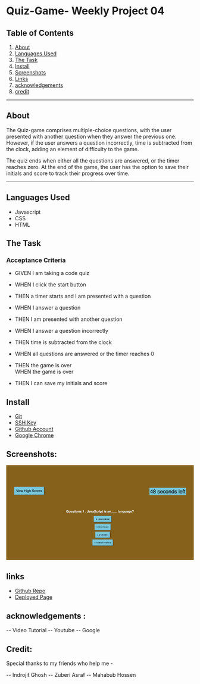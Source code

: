 # Quiz-Game- Weekly Project 04

## Table of Contents

1. [About](#About)
2. [Languages Used](#languages-used)
3. [The Task](#the-task)
4. [Install](#install)
5. [Screenshots](#screenshots)
6. [Links](#links)
7. [acknowledgements](#acknowledgements)
8. [credit](#credit)

---

## About

The Quiz-game comprises multiple-choice questions, with the user presented with another question when they answer the previous one. However, if the user answers a question incorrectly, time is subtracted from the clock, adding an element of difficulty to the game.

The quiz ends when either all the questions are answered, or the timer reaches zero. At the end of the game, the user has the option to save their initials and score to track their progress over time.

---

## Languages Used

- Javascript
- CSS
- HTML

## The Task

### Acceptance Criteria

- GIVEN I am taking a code quiz
  <br>

- WHEN I click the start button
  <br>
- THEN a timer starts and I am presented with a question
  <br>
- WHEN I answer a question
  <br>
- THEN I am presented with another question
  <br>
- WHEN I answer a question incorrectly
  <br>
- THEN time is subtracted from the clock
  <br>
- WHEN all questions are answered or the timer reaches 0
  <br>
- THEN the game is over
  <br>
  WHEN the game is over <br>

- THEN I can save my initials and score

## Install

- [Git](https://github.com/git-guides/install-git)
- [SSH Key](https://docs.github.com/en/authentication/connecting-to-github-with-ssh/adding-a-new-ssh-key-to-your-github-account)
- [Github Account](https://docs.github.com/en/get-started/onboarding/getting-started-with-your-github-account)
- [Google Chrome](https://support.google.com/chrome/answer/95346?hl=en&co=GENIE.Platform%3DDesktop)

## Screenshots:

![Quiz-Game](assets/image/screencapture-mdrashed30-github-io-Quiz-Game-Challenege-4-2023-04-13-22_54_09.png)

## links

- [Github Repo](https://github.com/mdRashed30/Quiz-Game-Challenege-4)
- [Deployed Page](https://mdrashed30.github.io/Quiz-Game-Challenege-4/)

## acknowledgements :

-- Video Tutorial
-- Youtube
-- Google

## Credit:

Special thanks to my friends who help me -

-- Indrojit Ghosh
-- Zuberi Asraf
-- Mahabub Hossen
